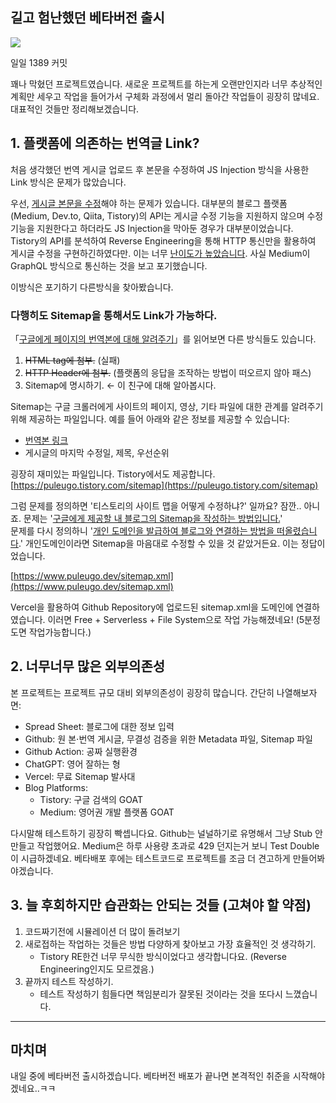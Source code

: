 ## 길고 험난했던 베타버전 출시

![](https://blog.kakaocdn.net/dn/pnKrz/btsKDPF1s8X/6wbrYRDZAuxOMbmmorWryk/img.png)

일일 1389 커밋

꽤나 막혔던 프로젝트였습니다. 새로운 프로젝트를 하는게 오랜만인지라 너무 추상적인 계획만 세우고 작업을 들어가서 구체화 과정에서 멀리 돌아간 작업들이 굉장히 많네요. 대표적인 것들만 정리해보겠습니다.

## 1\. 플랫폼에 의존하는 번역글 Link?

처음 생각했던 번역 게시글 업로드 후 본문을 수정하여 JS Injection 방식을 사용한 Link 방식은 문제가 많았습니다.

우선, <u>게시글 본문을 수정</u>해야 하는 문제가 있습니다. 대부분의 블로그 플랫폼(Medium, Dev.to, Qiita, Tistory)의 API는 게시글 수정 기능을 지원하지 않으며 수정기능을 지원한다고 하더라도 JS Injection을 막아둔 경우가 대부분이었습니다.  
Tistory의 API를 분석하여 Reverse Engineering을 통해 HTTP 통신만을 활용하여 게시글 수정을 구현하긴하였다만. 이는 너무 <u>난이도가 높았습니다</u>. 사실 Medium이 GraphQL 방식으로 통신하는 것을 보고 포기했습니다.

이방식은 포기하기 다른방식을 찾아봤습니다.

### 다행히도 Sitemap을 통해서도 Link가 가능하다.

「[구글에게 페이지의 번역본에 대해 알려주기](https://developers.google.com/search/docs/specialty/international/localized-versions?hl=en&visit_id=638593952115326122-859270653&rd=1)」를 읽어보면 다른 방식들도 있습니다.

1. ~~HTML tag에 첨부.~~ (실패)
2. ~~HTTP Header에 첨부.~~ (플랫폼의 응답을 조작하는 방법이 떠오르지 않아 패스)
3. Sitemap에 명시하기. &larr; 이 친구에 대해 알아봅시다.

Sitemap는 구글 크롤러에게 사이트의 페이지, 영상, 기타 파일에 대한 관계를 알려주기 위해 제공하는 파일입니다. 예를 들어 아래와 같은 정보를 제공할 수 있습니다:

* <u>번역본 링크</u>
* 게시글의 마지막 수정일, 제목, 우선순위

굉장히 재미있는 파일입니다. Tistory에서도 제공합니다.  
[https://puleugo.tistory.com/sitemap](https://puleugo.tistory.com/sitemap)

그럼 문제를 정의하면 '티스토리의 사이트 맵을 어떻게 수정하냐?' 일까요? 잠깐.. 아니죠. 문제는 '<u>구글에게 제공할 내 블로그의 Sitemap을 작성하는 방법입니다.</u>'  
문제를 다시 정의하니 '<u>개인 도메인을 발급하여 블로그와 연결하는 방법을 떠올렸습니다</u>.' 개인도메인이라면 Sitemap을 마음대로 수정할 수 있을 것 같았거든요. 이는 정답이었습니다.

[https://www.puleugo.dev/sitemap.xml](https://www.puleugo.dev/sitemap.xml)

Vercel을 활용하여 Github Repository에 업로드된 sitemap.xml을 도메인에 연결하였습니다. 이러면 Free + Serverless + File System으로 작업 가능해졌네요! (5분정도면 작업가능합니다.)

## 2\. 너무너무 많은 외부의존성

본 프로젝트는 프로젝트 규모 대비 외부의존성이 굉장히 많습니다. 간단히 나열해보자면:

* Spread Sheet: 블로그에 대한 정보 입력
* Github: 원 본&sdot;번역 게시글, 무결성 검증을 위한 Metadata 파일, Sitemap 파일
* Github Action: 공짜 실행환경
* ChatGPT: 영어 잘하는 형
* Vercel: 무료 Sitemap 발사대
* Blog Platforms:
  * Tistory: 구글 검색의 GOAT
  * Medium: 영어권 개발 플랫폼 GOAT

다시말해 테스트하기 굉장히 빡셉니다요. Github는 널널하기로 유명해서 그냥 Stub 안 만들고 작업했어요. Medium은 하루 사용량 초과로 429 던지는거 보니 Test Double이 시급하겠네요. 베타배포 후에는 테스트코드로 프로젝트를 조금 더 견고하게 만들어봐야겠습니다.

## 3\. 늘 후회하지만 습관화는 안되는 것들 (고쳐야 할 약점)

1. 코드짜기전에 시뮬레이션 더 많이 돌려보기
2. 새로접하는 작업하는 것들은 방법 다양하게 찾아보고 가장 효율적인 것 생각하기.
   * Tistory RE한건 너무 무식한 방식이었다고 생각합니다요. (Reverse Engineering인지도 모르겠음.)
3. 끝까지 테스트 작성하기.
   * 테스트 작성하기 힘들다면 책임분리가 잘못된 것이라는 것을 또다시 느꼈습니다.

---

## 마치며

내일 중에 베타버전 출시하겠습니다. 베타버전 배포가 끝나면 본격적인 취준을 시작해야겠네요..ㅋㅋ